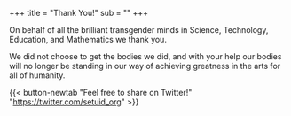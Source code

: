 +++
title = "Thank You!"
sub = ""
+++

On behalf of all the brilliant transgender minds in Science, Technology, Education, and Mathematics we thank you.

We did not choose to get the bodies we did, and with your help our bodies will no longer be standing in our way of achieving greatness in the arts for all of humanity.

{{< button-newtab "Feel free to share on Twitter!" "https://twitter.com/setuid_org" >}}